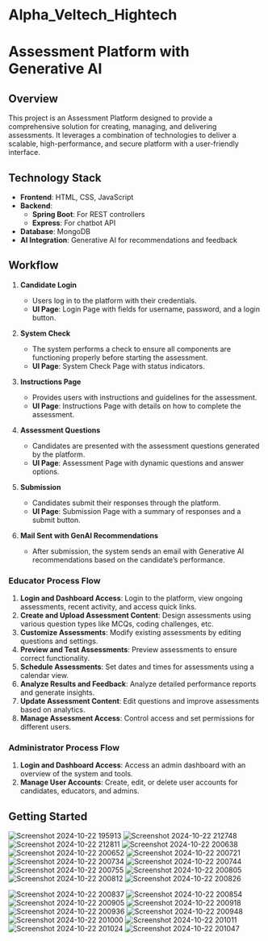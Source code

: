 # Alpha_Veltech_Hightech

# Assessment Platform with Generative AI

## Overview

This project is an Assessment Platform designed to provide a comprehensive solution for creating, managing, and delivering assessments. It leverages a combination of technologies to deliver a scalable, high-performance, and secure platform with a user-friendly interface.

## Technology Stack

- **Frontend**: HTML, CSS, JavaScript
- **Backend**:
  - **Spring Boot**: For REST controllers
  - **Express**: For chatbot API
- **Database**: MongoDB
- **AI Integration**: Generative AI for recommendations and feedback

## Workflow

1. **Candidate Login**
   - Users log in to the platform with their credentials.
   - **UI Page**: Login Page with fields for username, password, and a login button.

2. **System Check**
   - The system performs a check to ensure all components are functioning properly before starting the assessment.
   - **UI Page**: System Check Page with status indicators.

3. **Instructions Page**
   - Provides users with instructions and guidelines for the assessment.
   - **UI Page**: Instructions Page with details on how to complete the assessment.

4. **Assessment Questions**
   - Candidates are presented with the assessment questions generated by the platform.
   - **UI Page**: Assessment Page with dynamic questions and answer options.

5. **Submission**
   - Candidates submit their responses through the platform.
   - **UI Page**: Submission Page with a summary of responses and a submit button.

6. **Mail Sent with GenAI Recommendations**
   - After submission, the system sends an email with Generative AI recommendations based on the candidate’s performance.
  
### Educator Process Flow
1. **Login and Dashboard Access**: Login to the platform, view ongoing assessments, recent activity, and access quick links.
2. **Create and Upload Assessment Content**: Design assessments using various question types like MCQs, coding challenges, etc.
3. **Customize Assessments**: Modify existing assessments by editing questions and settings.
4. **Preview and Test Assessments**: Preview assessments to ensure correct functionality.
5. **Schedule Assessments**: Set dates and times for assessments using a calendar view.
6. **Analyze Results and Feedback**: Analyze detailed performance reports and generate insights.
7. **Update Assessment Content**: Edit questions and improve assessments based on analytics.
8. **Manage Assessment Access**: Control access and set permissions for different users.

### Administrator Process Flow
1. **Login and Dashboard Access**: Access an admin dashboard with an overview of the system and tools.
2. **Manage User Accounts**: Create, edit, or delete user accounts for candidates, educators, and admins.

   

## Getting Started
![Screenshot 2024-10-22 195913](https://github.com/user-attachments/assets/f324937c-0935-4e05-95fc-781f5aa218d3)
![Screenshot 2024-10-22 212748](https://github.com/user-attachments/assets/4c4783f0-3cc7-4a51-b002-f6349753f9a8)
![Screenshot 2024-10-22 212811](https://github.com/user-attachments/assets/cba8c4e2-3906-4ffb-8d95-3fb8beff56d4)
![Screenshot 2024-10-22 200638](https://github.com/user-attachments/assets/133e33d0-bb98-4cea-a15d-15358eef3cdc)
![Screenshot 2024-10-22 200652](https://github.com/user-attachments/assets/03b25104-f545-49b4-94c9-dc7bd03e7fac)
![Screenshot 2024-10-22 200721](https://github.com/user-attachments/assets/57b8eb22-a271-4bea-a8c0-6a23b77548c8)
![Screenshot 2024-10-22 200734](https://github.com/user-attachments/assets/f7ec42fb-4460-4ca3-8a9c-91f63996c580)
![Screenshot 2024-10-22 200744](https://github.com/user-attachments/assets/1a12f83f-17af-44cf-9506-46b839bb3b64)
![Screenshot 2024-10-22 200755](https://github.com/user-attachments/assets/59713ef5-19a9-4433-98bd-3e1391322acb)
![Screenshot 2024-10-22 200805](https://github.com/user-attachments/assets/6f77a813-3c44-452e-983f-a98b22aacc1e)
![Screenshot 2024-10-22 200812](https://github.com/user-attachments/assets/77a9fcf4-5238-4394-86bd-b7df82ed4cc2)
![Screenshot 2024-10-22 200826](https://github.com/user-attachments/assets/bcc47cfb-ab83-49f4-b516-f81e86cdce9b)

![Screenshot 2024-10-22 200837](https://github.com/user-attachments/assets/5958be7d-b928-4d58-9eb8-5d0e1c1f6533)
![Screenshot 2024-10-22 200854](https://github.com/user-attachments/assets/6feb9611-bece-4178-817a-c21be2f3e5bf)
![Screenshot 2024-10-22 200905](https://github.com/user-attachments/assets/6452e8ef-32b1-4fb6-bc67-a013073ce05f)
![Screenshot 2024-10-22 200918](https://github.com/user-attachments/assets/ba6599c7-1c39-434f-a6de-96b939109437)
![Screenshot 2024-10-22 200936](https://github.com/user-attachments/assets/c9780e63-ac34-4611-b939-3ad8a5894b42)
![Screenshot 2024-10-22 200948](https://github.com/user-attachments/assets/91554122-7a52-4148-b716-d588b90b6373)
![Screenshot 2024-10-22 201000](https://github.com/user-attachments/assets/53bafcd8-5828-41d6-bfbd-3666f713bc02)
![Screenshot 2024-10-22 201011](https://github.com/user-attachments/assets/3a18499e-80c2-4eb1-b30f-ba0b3aba16ae)
![Screenshot 2024-10-22 201024](https://github.com/user-attachments/assets/41218bc3-d05b-445c-8c8c-95ec71c9c534)
![Screenshot 2024-10-22 201047](https://github.com/user-attachments/assets/a4090f27-2e8e-431f-b1bc-0dc8df01deae)
